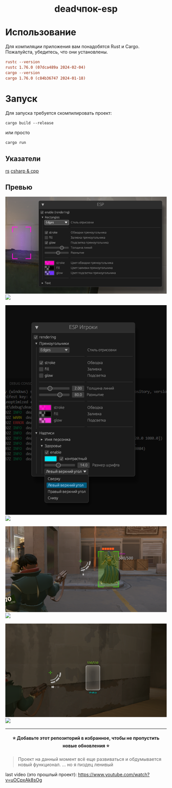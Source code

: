 
<h1 align="center">
      deadчпок-esp 
</h1>

# Использование

Для компиляции приложения вам понадобятся Rust и Cargo. Пожалуйста, убедитесь, что они установлены.

```cfg
rustc --version
rustc 1.76.0 (07dca489a 2024-02-04)
cargo --version
cargo 1.76.0 (c84b36747 2024-01-18)
```

# Запуск 

Для запуска требуется скомпилировать проект:
```txt
cargo build --release
```
или просто

```txt
cargo run
```

## Указатели

[rs](ссылка)
[csharp & cpp](ссылка)

## Превью


![](images/1.png)![](preview)

![](images/2.png)![](preview)

![](images/esp1.png)![](preview)

![](images/esp2.png)![](preview)

<hr>

<h4 align="center">⭐ Добавьте этот репозиторий в избранное, чтобы не пропустить новые обновления ⭐ </h4>

> Проект на данный момент всё еще развиваться и обдумывается новый функционал.
> ... но я пиздец ленивый

last video (это прошлый проект): https://www.youtube.com/watch?v=uOCpxAk8sOg